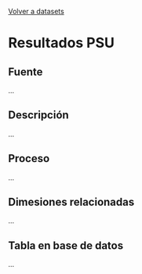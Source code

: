 [Volver a datasets](../datasets.md)

# Resultados PSU

## Fuente
...

## Descripción
...

## Proceso
...

## Dimesiones relacionadas
...

## Tabla en base de datos
...


